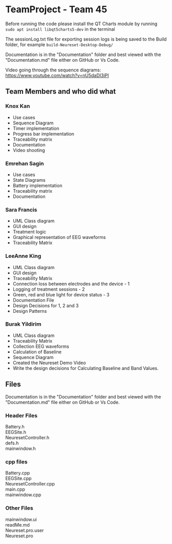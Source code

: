 # TeamProject - Team 45

Before running the code please install the QT Charts module by running `sudo apt install libqt5charts5-dev` in the terminal

The sessionLog.txt file for exporting session logs is being saved to the Build folder, for example `build-Neureset-Desktop-Debug/`

Documentation is in the "Documentation" folder and best viewed with the "Documentation.md" file either on GitHub or Vs Code.

Video going through the sequence diagrams: https://www.youtube.com/watch?v=nU5daDI3iPI 

## Team Members and who did what
### Knox Kan

* Use cases
* Sequence Diagram
* Timer implementation
* Progress bar implementation
* Traceability matrix
* Documentation
* Video shooting

### Emrehan Sagin

* Use cases
* State Diagrams
* Battery implementation
* Traceability matrix
* Documentation

### Sara Francis

* UML Class diagram
* GUI design
* Treatment logic
* Graphical representation of EEG waveforms
* Traceability Matrix

### LeeAnne King

* UML Class diagram
* GUI design
* Traceability Matrix
* Connection loss between electrodes and the device - 1
* Logging of treatment sessions - 2
* Green, red and blue light for device status - 3
* Documentation File
* Design Decisions for 1, 2 and 3
* Design Patterns

### Burak Yildirim

* UML Class diagram
* Traceability Matrix
* Collection EEG waveforms
* Calculation of Baseline
* Sequence Diagram
* Created the Neureset Demo Video
* Write the design decisions for Calculating Baseline and Band Values.

## Files

Documentation is in the "Documentation" folder and best viewed with the "Documentation.md" file either on GitHub or Vs Code.

### Header Files

Battery.h  
EEGSite.h  
NeuresetController.h  
defs.h  
mainwindow.h

### cpp files

Battery.cpp  
EEGSite.cpp  
NeuresetController.cpp  
main.cpp  
mainwindow.cpp  

### Other Files

mainwindow.ui  
readMe.md  
Neureset.pro.user  
Neureset.pro  
